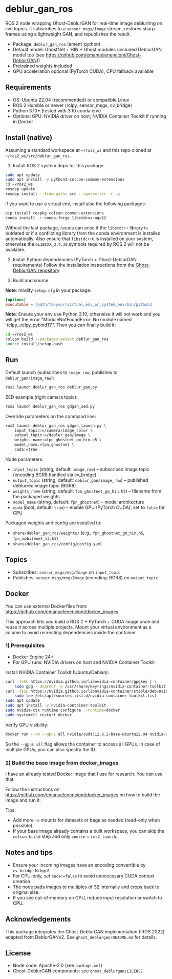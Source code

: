 # deblur_gan_ros

ROS 2 node wrapping Ghost-DeblurGAN for real-time image deblurring on live topics. It subscribes to a `sensor_msgs/Image` stream, restores sharp frames using a lightweight GAN, and republishes the result.

- Package: `deblur_gan_ros` (ament_python)
- Default model: GhostNet + HIN + Ghost modules (included DeblurGAN model too (see https://github.com/emanuelenencioni/Ghost-DeblurGAN))
- Pretrained weights included
- GPU acceleration optional (PyTorch CUDA), CPU fallback available


## Requirements

- OS: Ubuntu 22.04 (recommended) or compatible Linux
- ROS 2 Humble or newer (rclpy, sensor_msgs, cv_bridge)
- Python 3.10+ (tested with 3.10 conda env)
- Optional GPU: NVIDIA driver on host; NVIDIA Container Toolkit if running in Docker


## Install (native)

Assuming a standard workspace at `~/ros2_ws` and this repo cloned at `~/ros2_ws/src/deblur_gan_ros`.

1) Install ROS 2 system deps for this package

```bash
sudo apt update
sudo apt install -y python3-colcon-common-extensions
cd ~/ros2_ws
rosdep update
rosdep install --from-paths src --ignore-src -r -y
```

if you want to use a virtual env, install also the following packages:
```bash
pip install rospkg colcon-common-extensions
conda install -c conda-forge libstdcxx-ng=12
```
Without the last package, issues can arise if the `libstdc++` library is outdated or if a conflicting library from the conda environment is installed automatically. Also ensure that `libstdc++6` is installed on your system, otherwise the `GLIBCXX_3.4.30` symbols required by ROS 2 will not be available.

2) Install Python dependencies (PyTorch + Ghost-DeblurGAN requirements)
Follow the installation instructions from the [Ghost-DeblurGAN repository](https://github.com/emanuelenencioni/Ghost-DeblurGAN).


3) Build and source

**Note**: modify `setup.cfg` in your package:
```ini
[options]
executable = /path/to/your/virtual_env_or_system_env/bin/python3
```
**Note**: Ensure your env use Python 3.10, otherwise it will not work and you will get the error "ModuleNotFoundError: No module named 'rclpy._rclpy_pybind11'".
Then you can finally build it:
```bash
cd ~/ros2_ws
colcon build --packages-select deblur_gan_ros
source install/setup.bash
```

## Run

Default launch (subscribes to `image_raw`, publishes to `deblur_gan/image_raw`):

```bash
ros2 launch deblur_gan_ros deblur_gan.py
```

ZED example (right camera topic):

```bash
ros2 launch deblur_gan_ros gdgan_zed.py
```

Override parameters on the command line:

```bash
ros2 launch deblur_gan_ros gdgan_launch.py \
	input_topic:=/camera/image_color \
	output_topic:=/deblur_gan/image \
	weights_name:=fpn_ghostnet_gm_hin.h5 \
	model_name:=fpn_ghostnet \
	cuda:=true
```

Node parameters:

- `input_topic` (string, default: `image_raw`) – subscribed image topic (encoding BGR8 handled via cv_bridge)
- `output_topic` (string, default: `deblur_gan/image_raw`) – published deblurred image topic (BGR8)
- `weights_name` (string, default: `fpn_ghostnet_gm_hin.h5`) – filename from the packaged weights
- `model_name` (string, default: `fpn_ghostnet`) – model architecture
- `cuda` (bool, default: `true`) – enable GPU (PyTorch CUDA); set to `false` for CPU

Packaged weights and config are installed to:

- `share/deblur_gan_ros/weights/` (e.g., `fpn_ghostnet_gm_hin.h5`, `fpn_mobilenet_v2.h5`)
- `share/deblur_gan_ros/config/config.yaml`


## Topics

- Subscribes: `sensor_msgs/msg/Image` on `input_topic`
- Publishes: `sensor_msgs/msg/Image` (encoding: BGR8) on `output_topic`


## Docker

You can use external Dockerfiles from: https://github.com/emanuelenencioni/docker_images

This approach lets you build a ROS 2 + PyTorch + CUDA image once and reuse it across multiple projects. Mount your virtual environment as a volume to avoid recreating dependencies inside the container.

### 1) Prerequisites

- Docker Engine 24+
- For GPU runs: NVIDIA drivers on host and NVIDIA Container Toolkit

Install NVIDIA Container Toolkit (Ubuntu/Debian):

```bash
curl -fsSL https://nvidia.github.io/libnvidia-container/gpgkey | \
	sudo gpg --dearmor -o /usr/share/keyrings/nvidia-container-toolkit.gpg
curl -fsSL https://nvidia.github.io/libnvidia-container/stable/deb/nvidia-container-toolkit.list | \
	sudo tee /etc/apt/sources.list.d/nvidia-container-toolkit.list
sudo apt update
sudo apt install -y nvidia-container-toolkit
sudo nvidia-ctk runtime configure --runtime=docker
sudo systemctl restart docker
```

Verify GPU visibility:

```bash
docker run --rm --gpus all nvidia/cuda:12.6.2-base-ubuntu22.04 nvidia-smi
```
So the `--gpus all` flag allows the container to access all GPUs. In case of multiple GPUs, you can also specify the ID.
### 2) Build the base image from docker_images

I have an already tested Docker image that I use for research. You can use that.

Follow the instructions on https://github.com/emanuelenencioni/docker_images on how to build the image and run it.

Tips:

- Add more `-v` mounts for datasets or bags as needed (read-only when possible).
- If your base image already contains a built workspace, you can skip the `colcon build` step and only `source` + `ros2 launch`.


## Notes and tips

- Ensure your incoming images have an encoding convertible by `cv_bridge` to `bgr8`.
- For CPU-only, set `cuda:=false` to avoid unnecessary CUDA context creation.
- The node pads images to multiples of 32 internally and crops back to original size.
- If you see out-of-memory on GPU, reduce input resolution or switch to CPU.


## Acknowledgements

This package integrates the Ghost-DeblurGAN implementation (IROS 2022) adapted from DeblurGANv2. See `ghost_deblurgan/README.md` for details.

## License

- Node code: Apache-2.0 (see `package.xml`)
- Ghost-DeblurGAN components: see `ghost_deblurgan/LICENSE`


